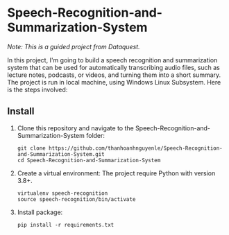 # Speech-Recognition-and-Summarization-System
*Note: This is a guided project from Dataquest.*

In this project, I'm going to build a speech recognition and summarization system that can be used for automatically transcribing audio files, such as lecture notes, podcasts, or videos, and turning them into a short summary. The project is run in local machine, using Windows Linux Subsystem. Here is the steps involved: 

## Install
1. Clone this repository and navigate to the Speech-Recognition-and-Summarization-System folder:
   ```
   git clone https://github.com/thanhoanhnguyenle/Speech-Recognition-and-Summarization-System.git
   cd Speech-Recognition-and-Summarization-System
   ```
2. Create a virtual environment:
   The project require Python with version 3.8+.
   ```
   virtualenv speech-recognition
   source speech-recognition/bin/activate
   ```
3. Install package:
   ```
   pip install -r requirements.txt
   ``` 
